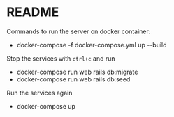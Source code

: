 # README

Commands to run the server on docker container:

- docker-compose -f docker-compose.yml up --build

Stop the services with `ctrl+c` and run

- docker-compose run web rails db:migrate
- docker-compose run web rails db:seed

Run the services again

- docker-compose up

